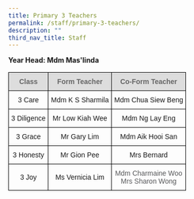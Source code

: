 ```yaml
---
title: Primary 3 Teachers
permalink: /staff/primary-3-teachers/
description: ""
third_nav_title: Staff
---
```


**Year Head: Mdm Mas'linda**

<style type="text/css">
.tg  {border-collapse:collapse;border-spacing:0;}
.tg td{border-color:black;border-style:solid;border-width:1px;font-family:Arial, sans-serif;font-size:14px;
  overflow:hidden;padding:10px 5px;word-break:normal;}
.tg th{border-color:black;border-style:solid;border-width:1px;font-family:Arial, sans-serif;font-size:14px;
  font-weight:normal;overflow:hidden;padding:10px 5px;word-break:normal;}
.tg .tg-feqv{background-color:#DDD;color:#666;font-weight:bold;text-align:center;vertical-align:middle}
.tg .tg-nrix{text-align:center;vertical-align:middle}
.tg .tg-jq0v{color:#58595B;text-align:center;vertical-align:top}
</style>
<table class="tg">
<tbody>
  <tr>
    <td class="tg-feqv"><span style="color:#666;background-color:#DDD">Class</span></td>
    <td class="tg-feqv"><span style="color:#666;background-color:#DDD">Form Teacher</span></td>
    <td class="tg-feqv"><span style="color:#666;background-color:#DDD">Co-Form Teacher</span></td>
  </tr>
  <tr>
    <td class="tg-nrix">3 Care</td>
    <td class="tg-nrix">Mdm K S Sharmila</td>
    <td class="tg-nrix">Mdm Chua Siew Beng</td>
  </tr>
  <tr>
    <td class="tg-nrix">3 Diligence</td>
    <td class="tg-nrix">Mr Low Kiah Wee</td>
    <td class="tg-nrix">Mdm Ng Lay Eng</td>
  </tr>
  <tr>
    <td class="tg-nrix">3 Grace</td>
    <td class="tg-nrix">Mr Gary Lim</td>
    <td class="tg-nrix">Mdm Aik Hooi San</td>
  </tr>
  <tr>
    <td class="tg-nrix">3 Honesty</td>
    <td class="tg-nrix">Mr Gion Pee</td>
    <td class="tg-nrix">Mrs Bernard</td>
  </tr>
  <tr>
    <td class="tg-nrix">3 Joy</td>
    <td class="tg-nrix">Ms Vernicia Lim</td>
    <td class="tg-jq0v"><span style="background-color:initial">Mdm Charmaine Woo</span><br><span style="background-color:initial">Mrs Sharon Wong</span></td>
  </tr>
</tbody>
</table>